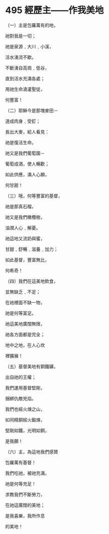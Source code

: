 # 495 經歷主——作我美地

（一）主是包羅萬有的地，

祂對我是一切；

祂是泉源﹑大川﹑小溪，

活水湧流不歇。

不斷湧自高崗﹑低谷，

直到活水充滿各處；

用祂生命澆灌聖徒，

何豐富！

（二）耶穌今是那塊麥田－

道成肉身﹑受釘；

長出大麥，給人看見：

祂是復活生命。

祂又是我們葡萄園－

葡萄成酒，使人暢歡；

如此供應，滿人心願，

何甘甜！

（三）哦，何等豐富的基督，

祂是那真石榴，

祂又是我們橄欖樹，

油潤人心﹑解憂。

祂這地又流奶與蜜，

甘甜﹑舒暢﹑滋養﹑加力；

如此基督，豐富無比，

何希奇！

（四）我們在這美地飲食，

並無缺乏﹑不足；

在祂裡面不缺一物，

祂是何等富足。

祂這美地廣闊無限，

祂各方面都是完全；

地中之地，在人心坎

裡擴展！

（五）基督美地有銅鐵礦，

出自祂的王權；

我們運用基督堅剛，

捆綁仇敵兇焰。

我們也經火煉之山，

如同精銅經火鍛煉，

堅剛如鐵，光明如銅，

是我願！

（六）主，為這地我們感贊

包羅萬有基督！

我們吃祂，被祂充滿，

祂是何等充足！

求教我們不斷勞力，

在祂這廣闊的美地；

是我喜樂，我所作息

的美地！

